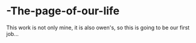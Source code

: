 # -The-page-of-our-life
 
This work is not only mine, it is also owen's, so this is going to be our first job...
